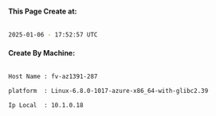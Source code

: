 
   
#### This Page Create at:

```bash

2025-01-06 - 17:52:57 UTC

```

#### Create By Machine:

```bash

Host Name : fv-az1391-287

platform  : Linux-6.8.0-1017-azure-x86_64-with-glibc2.39

Ip Local  : 10.1.0.18

```

